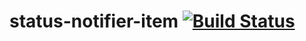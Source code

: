 # status-notifier-item [![Build Status](https://travis-ci.org/IvanMalison/status-notifier-item.svg?branch=master)](https://travis-ci.org/IvanMalison/status-notifier-item)

